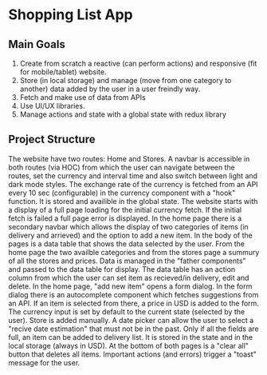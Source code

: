 # Shopping List App

## Main Goals

1. Create from scratch a reactive (can perform actions) and responsive (fit for mobile/tablet) website.
2. Store (in local storage) and manage (move from one category to another) data added by the user in a user freindly way.
3. Fetch and make use of data from APIs
4. Use UI/UX libraries.
5. Manage actions and state with a global state with redux library

## Project Structure

The website have two routes: Home and Stores.
A navbar is accessible in both routes (via HOC) from which the user can navigate between the routes, set the currency and interval time and also switch between light and dark mode styles.
The exchange rate of the currency is fetched from an API every 10 sec (configurable) in the currency component with a "hook" function. It is stored and availible in the global state.
The website starts with a display of a full page loading for the initial currency fetch. If the initial fetch is failed a full page error is displayed.
In the home page there is a secondary navbar which allows the display of two categories of items (in delivery and arrieved) and the option to add a new item.
In the body of the pages is a data table that shows the data selected by the user. From the home page the two availble categories and from the stores page a summury of all the stores and prices.
Data is managed in the "father components" and passed to the data table for display.
The data table has an action column from which the user can set item as recieved/in delivery, edit and delete.
In the home page, "add new item" opens a form dialog.
In the form dialog there is an autocomplete component which fetches suggestions from an API. If an item is selected from there, a price in USD is added to the form.
The currency input is set by default to the current state (selected by the user).
Store is added manually.
A date picker can allow the user to select a "recive date estimation" that must not be in the past.
Only if all the fields are full, an item can be added to delivery list. It is stored in the state and in the local storage (always in USD).
At the bottom of both pages is a "clear all" button that deletes all items.
Important actions (and errors) trigger a "toast" message for the user.
